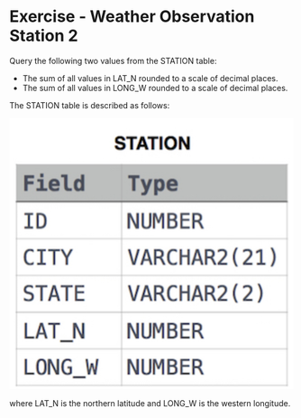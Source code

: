 # Exercise - Weather Observation Station 2

Query the following two values from the STATION table: 

- The sum of all values in LAT_N rounded to a scale of decimal places.
- The sum of all values in LONG_W rounded to a scale of decimal places.

The STATION table is described as follows: 

![city](.//images/station.png)

where LAT_N is the northern latitude and LONG_W is the western longitude.
